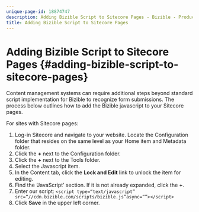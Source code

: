 ```yaml
---
unique-page-id: 18874747
description: Adding Bizible Script to Sitecore Pages - Bizible - Product Documentation
title: Adding Bizible Script to Sitecore Pages
---
```


# Adding Bizible Script to Sitecore Pages {#adding-bizible-script-to-sitecore-pages}

Content management systems can require additional steps beyond standard script implementation for Bizible to recognize form submissions. The process below outlines how to add the Bizible javascript to your Sitecore pages.

For sites with Sitecore pages:

1. Log-in Sitecore and navigate to your website. Locate the Configuration folder that resides on the same level as your Home item and Metadata folder.
1. Click the **+** next to the Configuration folder.
1. Click the **+** next to the Tools folder.
1. Select the Javascript item.
1. In the Content tab, click the **Lock and Edit** link to unlock the item for editing.
1. Find the ‘JavaScript’ section. If it is not already expanded, click the **+**.
1. Enter our script: `<script type=“text/javascript” src=“//cdn.bizible.com/scripts/bizible.js”async=“”></script>`
1. Click **Save** in the upper left corner.
